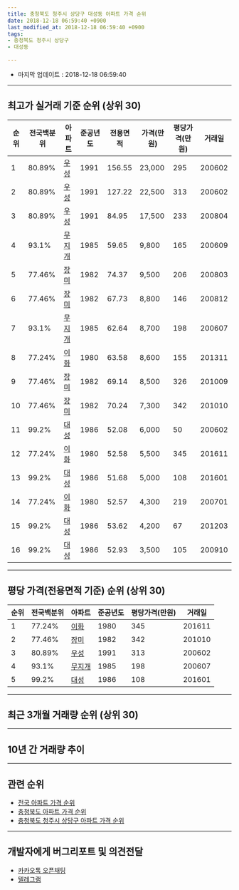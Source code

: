 ```yaml
---
title: 충청북도 청주시 상당구 대성동 아파트 가격 순위
date: 2018-12-18 06:59:40 +0900
last_modified_at: 2018-12-18 06:59:40 +0900
tags:
- 충청북도 청주시 상당구
- 대성동

---
```


* 마지막 업데이트 : 2018-12-18 06:59:40

---

## 최고가 실거래 기준 순위 (상위 30)


|순위|전국백분위|아파트|준공년도|전용면적|가격(만원)|평당가격(만원)|거래일|
|---|---|---|---|---|---|---|---|
|1|80.89%|[우성](https://search.naver.com/search.naver?query=%EC%B6%A9%EC%B2%AD%EB%B6%81%EB%8F%84+%EC%B2%AD%EC%A3%BC%EC%8B%9C+%EC%83%81%EB%8B%B9%EA%B5%AC+%EB%8C%80%EC%84%B1%EB%8F%99+%EC%9A%B0%EC%84%B1)|1991|156.55|23,000|295|200602|
|2|80.89%|[우성](https://search.naver.com/search.naver?query=%EC%B6%A9%EC%B2%AD%EB%B6%81%EB%8F%84+%EC%B2%AD%EC%A3%BC%EC%8B%9C+%EC%83%81%EB%8B%B9%EA%B5%AC+%EB%8C%80%EC%84%B1%EB%8F%99+%EC%9A%B0%EC%84%B1)|1991|127.22|22,500|313|200602|
|3|80.89%|[우성](https://search.naver.com/search.naver?query=%EC%B6%A9%EC%B2%AD%EB%B6%81%EB%8F%84+%EC%B2%AD%EC%A3%BC%EC%8B%9C+%EC%83%81%EB%8B%B9%EA%B5%AC+%EB%8C%80%EC%84%B1%EB%8F%99+%EC%9A%B0%EC%84%B1)|1991|84.95|17,500|233|200804|
|4|93.1%|[무지개](https://search.naver.com/search.naver?query=%EC%B6%A9%EC%B2%AD%EB%B6%81%EB%8F%84+%EC%B2%AD%EC%A3%BC%EC%8B%9C+%EC%83%81%EB%8B%B9%EA%B5%AC+%EB%8C%80%EC%84%B1%EB%8F%99+%EB%AC%B4%EC%A7%80%EA%B0%9C)|1985|59.65|9,800|165|200609|
|5|77.46%|[장미](https://search.naver.com/search.naver?query=%EC%B6%A9%EC%B2%AD%EB%B6%81%EB%8F%84+%EC%B2%AD%EC%A3%BC%EC%8B%9C+%EC%83%81%EB%8B%B9%EA%B5%AC+%EB%8C%80%EC%84%B1%EB%8F%99+%EC%9E%A5%EB%AF%B8)|1982|74.37|9,500|206|200803|
|6|77.46%|[장미](https://search.naver.com/search.naver?query=%EC%B6%A9%EC%B2%AD%EB%B6%81%EB%8F%84+%EC%B2%AD%EC%A3%BC%EC%8B%9C+%EC%83%81%EB%8B%B9%EA%B5%AC+%EB%8C%80%EC%84%B1%EB%8F%99+%EC%9E%A5%EB%AF%B8)|1982|67.73|8,800|146|200812|
|7|93.1%|[무지개](https://search.naver.com/search.naver?query=%EC%B6%A9%EC%B2%AD%EB%B6%81%EB%8F%84+%EC%B2%AD%EC%A3%BC%EC%8B%9C+%EC%83%81%EB%8B%B9%EA%B5%AC+%EB%8C%80%EC%84%B1%EB%8F%99+%EB%AC%B4%EC%A7%80%EA%B0%9C)|1985|62.64|8,700|198|200607|
|8|77.24%|[이화](https://search.naver.com/search.naver?query=%EC%B6%A9%EC%B2%AD%EB%B6%81%EB%8F%84+%EC%B2%AD%EC%A3%BC%EC%8B%9C+%EC%83%81%EB%8B%B9%EA%B5%AC+%EB%8C%80%EC%84%B1%EB%8F%99+%EC%9D%B4%ED%99%94)|1980|63.58|8,600|155|201311|
|9|77.46%|[장미](https://search.naver.com/search.naver?query=%EC%B6%A9%EC%B2%AD%EB%B6%81%EB%8F%84+%EC%B2%AD%EC%A3%BC%EC%8B%9C+%EC%83%81%EB%8B%B9%EA%B5%AC+%EB%8C%80%EC%84%B1%EB%8F%99+%EC%9E%A5%EB%AF%B8)|1982|69.14|8,500|326|201009|
|10|77.46%|[장미](https://search.naver.com/search.naver?query=%EC%B6%A9%EC%B2%AD%EB%B6%81%EB%8F%84+%EC%B2%AD%EC%A3%BC%EC%8B%9C+%EC%83%81%EB%8B%B9%EA%B5%AC+%EB%8C%80%EC%84%B1%EB%8F%99+%EC%9E%A5%EB%AF%B8)|1982|70.24|7,300|342|201010|
|11|99.2%|[대성](https://search.naver.com/search.naver?query=%EC%B6%A9%EC%B2%AD%EB%B6%81%EB%8F%84+%EC%B2%AD%EC%A3%BC%EC%8B%9C+%EC%83%81%EB%8B%B9%EA%B5%AC+%EB%8C%80%EC%84%B1%EB%8F%99+%EB%8C%80%EC%84%B1)|1986|52.08|6,000|50|200602|
|12|77.24%|[이화](https://search.naver.com/search.naver?query=%EC%B6%A9%EC%B2%AD%EB%B6%81%EB%8F%84+%EC%B2%AD%EC%A3%BC%EC%8B%9C+%EC%83%81%EB%8B%B9%EA%B5%AC+%EB%8C%80%EC%84%B1%EB%8F%99+%EC%9D%B4%ED%99%94)|1980|52.58|5,500|345|201611|
|13|99.2%|[대성](https://search.naver.com/search.naver?query=%EC%B6%A9%EC%B2%AD%EB%B6%81%EB%8F%84+%EC%B2%AD%EC%A3%BC%EC%8B%9C+%EC%83%81%EB%8B%B9%EA%B5%AC+%EB%8C%80%EC%84%B1%EB%8F%99+%EB%8C%80%EC%84%B1)|1986|51.68|5,000|108|201601|
|14|77.24%|[이화](https://search.naver.com/search.naver?query=%EC%B6%A9%EC%B2%AD%EB%B6%81%EB%8F%84+%EC%B2%AD%EC%A3%BC%EC%8B%9C+%EC%83%81%EB%8B%B9%EA%B5%AC+%EB%8C%80%EC%84%B1%EB%8F%99+%EC%9D%B4%ED%99%94)|1980|52.57|4,300|219|200701|
|15|99.2%|[대성](https://search.naver.com/search.naver?query=%EC%B6%A9%EC%B2%AD%EB%B6%81%EB%8F%84+%EC%B2%AD%EC%A3%BC%EC%8B%9C+%EC%83%81%EB%8B%B9%EA%B5%AC+%EB%8C%80%EC%84%B1%EB%8F%99+%EB%8C%80%EC%84%B1)|1986|53.62|4,200|67|201203|
|16|99.2%|[대성](https://search.naver.com/search.naver?query=%EC%B6%A9%EC%B2%AD%EB%B6%81%EB%8F%84+%EC%B2%AD%EC%A3%BC%EC%8B%9C+%EC%83%81%EB%8B%B9%EA%B5%AC+%EB%8C%80%EC%84%B1%EB%8F%99+%EB%8C%80%EC%84%B1)|1986|52.93|3,500|105|200910|


---

## 평당 가격(전용면적 기준) 순위 (상위 30)


|순위|전국백분위|아파트|준공년도|평당가격(만원)|거래일|
|---|---|---|---|---|---|
|1|77.24%|[이화](https://search.naver.com/search.naver?query=%EC%B6%A9%EC%B2%AD%EB%B6%81%EB%8F%84+%EC%B2%AD%EC%A3%BC%EC%8B%9C+%EC%83%81%EB%8B%B9%EA%B5%AC+%EB%8C%80%EC%84%B1%EB%8F%99+%EC%9D%B4%ED%99%94)|1980|345|201611|
|2|77.46%|[장미](https://search.naver.com/search.naver?query=%EC%B6%A9%EC%B2%AD%EB%B6%81%EB%8F%84+%EC%B2%AD%EC%A3%BC%EC%8B%9C+%EC%83%81%EB%8B%B9%EA%B5%AC+%EB%8C%80%EC%84%B1%EB%8F%99+%EC%9E%A5%EB%AF%B8)|1982|342|201010|
|3|80.89%|[우성](https://search.naver.com/search.naver?query=%EC%B6%A9%EC%B2%AD%EB%B6%81%EB%8F%84+%EC%B2%AD%EC%A3%BC%EC%8B%9C+%EC%83%81%EB%8B%B9%EA%B5%AC+%EB%8C%80%EC%84%B1%EB%8F%99+%EC%9A%B0%EC%84%B1)|1991|313|200602|
|4|93.1%|[무지개](https://search.naver.com/search.naver?query=%EC%B6%A9%EC%B2%AD%EB%B6%81%EB%8F%84+%EC%B2%AD%EC%A3%BC%EC%8B%9C+%EC%83%81%EB%8B%B9%EA%B5%AC+%EB%8C%80%EC%84%B1%EB%8F%99+%EB%AC%B4%EC%A7%80%EA%B0%9C)|1985|198|200607|
|5|99.2%|[대성](https://search.naver.com/search.naver?query=%EC%B6%A9%EC%B2%AD%EB%B6%81%EB%8F%84+%EC%B2%AD%EC%A3%BC%EC%8B%9C+%EC%83%81%EB%8B%B9%EA%B5%AC+%EB%8C%80%EC%84%B1%EB%8F%99+%EB%8C%80%EC%84%B1)|1986|108|201601|


---

## 최근 3개월 거래량 순위 (상위 30)


<div style="width:100%;">
    <canvas id="deal_count_ranking" height="250"></canvas>
</div>


<script>
new Chart(document.getElementById("deal_count_ranking"), {
    type: 'horizontalBar',
    data: {
        labels: ['우성'],
        datasets: [{
            label: '실거래 수',
            data: [1],
            borderColor: "rgba(255, 0, 128, 1)",
            backgroundColor: "rgba(255, 0, 128, 0.5)",
            fill: false,
        }]
    },
    options: {
        responsive: true,
        title: {
            display: true,
            text: '최근 3개월 거래량 순위'
        },
        tooltips: {
            mode: 'index',
            intersect: false,
            callbacks: {
                title: function(tooltipItems, data) {
                    return "실거래 수:";
                },
                label: function(tooltipItem, data) {
                    return data.labels[tooltipItem.index] + ": " + tooltipItem.xLabel;
                }
            }
        },
        hover: {
            mode: 'nearest',
            intersect: true
        },
        scales: {
            xAxes: [{
                display: true,
                scaleLabel: {
                    display: true,
                    labelString: '실거래 수'
                },
                ticks: {
                    suggestedMin: 0,
                }
            }],
            yAxes: [{
                display: true,
                ticks: {
                    autoSkip: false,
                    callback: function(value, index, values) {
                        if (value.length > 15)
                            return value.substr(0, 13) + "...";
                        else
                            return value;
                    }
                },
                scaleLabel: {
                    display: false,
                }
            }]
        }
    }
});

</script>


---

## 10년 간 거래량 추이


<div style="width:100%;">
    <canvas id="deal_progress" height="250"></canvas>
</div>

<script>
new Chart(document.getElementById("deal_progress"), {
    type: 'line',
    data: {
        labels: ['200812','200901','200902','200903','200904','200905','200906','200907','200908','200909','200910','200911','200912','201001','201002','201003','201004','201005','201006','201007','201008','201009','201010','201011','201012','201101','201102','201103','201104','201105','201106','201107','201108','201109','201110','201111','201112','201201','201202','201203','201204','201205','201206','201207','201208','201209','201210','201211','201212','201301','201302','201303','201304','201305','201306','201307','201308','201309','201310','201311','201312','201401','201402','201403','201404','201405','201406','201407','201408','201409','201410','201411','201412','201501','201502','201503','201504','201505','201506','201507','201508','201509','201510','201511','201512','201601','201602','201603','201604','201605','201606','201607','201608','201609','201610','201611','201612','201701','201702','201703','201704','201705','201706','201707','201708','201709','201710','201711','201712','201801','201802','201803','201804','201805','201806','201807','201808','201809','201810','201811','201812'],
        datasets: [{
            label: '실거래 수',
            pointRadius: 1,
            data: [2, 5, 6, 3, 6, 2, 2, 2, 5, 4, 3, 1, 3, 3, 1, 4, 4, 3, 2, 1, 3, 5, 5, 2, 10, 3, 4, 4, 4, 4, 3, 3, 2, 2, 1, 1, 0, 3, 4, 6, 6, 3, 2, 5, 5, 1, 2, 4, 0, 1, 4, 5, 2, 3, 2, 0, 4, 4, 2, 3, 2, 3, 3, 5, 4, 2, 3, 4, 3, 1, 2, 2, 2, 2, 2, 1, 1, 1, 2, 2, 0, 1, 1, 1, 1, 4, 1, 1, 4, 1, 2, 0, 0, 1, 2, 2, 0, 0, 0, 7, 2, 1, 1, 2, 1, 1, 0, 0, 3, 0, 3, 4, 0, 2, 1, 1, 0, 3, 1, 0, 0],
            borderColor: "rgba(255, 201, 14, 1)",
            backgroundColor: "rgba(255, 201, 14, 0.5)",
            fill: true,
        }]
    },
    options: {
        responsive: true,
        title: {
            display: true,
            text: '10년간 거래량 추이'
        },
        tooltips: {
            mode: 'index',
            intersect: false,
        },
        hover: {
            mode: 'nearest',
            intersect: true
        },
        scales: {
            xAxes: [{
                display: true,
                scaleLabel: {
                    display: true,
                    labelString: '년/월'
                }
            }],
            yAxes: [{
                display: true,
                ticks: {
                    suggestedMin: 0,
                },
                scaleLabel: {
                    display: true,
                    labelString: '실거래 수'
                }
            }]
        }
    }
});

</script>


---

## 관련 순위

- [전국 아파트 가격 순위](https://inasie.github.io/apt-ranking/전국)
- [충청북도 아파트 가격 순위](https://inasie.github.io/apt-ranking/충청북도)
- [충청북도 청주시 상당구 아파트 가격 순위](https://inasie.github.io/apt-ranking/충청북도-청주시-상당구)


---

## 개발자에게 버그리포트 및 의견전달

- [카카오톡 오픈채팅](https://open.kakao.com/o/gLJUAP4)
- [텔레그램](https://t.me/inasie)

